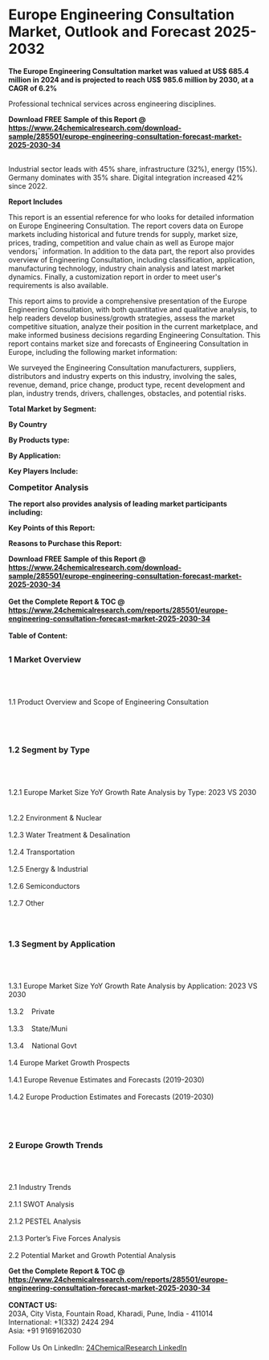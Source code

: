 <h1>Europe Engineering Consultation Market, Outlook and Forecast 2025-2032</h1><p><strong>The Europe Engineering Consultation market was valued at US$ 685.4 million in 2024 and is projected to reach US$ 985.6 million by 2030, at a CAGR of 6.2%</strong></p><p>
</p><p>Professional technical services across engineering disciplines.</p><div><b>Download FREE Sample of this Report @ 
            <a href="https://www.24chemicalresearch.com/download-sample/285501/europe-engineering-consultation-forecast-market-2025-2030-34">
            https://www.24chemicalresearch.com/download-sample/285501/europe-engineering-consultation-forecast-market-2025-2030-34</a></b></div><br><p>
Industrial sector leads with 45% share, infrastructure (32%), energy (15%). Germany dominates with 35% share. Digital integration increased 42% since 2022.</p><p>
</p><p><strong>Report Includes</strong></p><p>
</p><p>This report is an essential reference for who looks for detailed information on Europe Engineering Consultation. The report covers data on Europe markets including historical and future trends for supply, market size, prices, trading, competition and value chain as well as Europe major vendors¡¯ information. In addition to the data part, the report also provides overview of Engineering Consultation, including classification, application, manufacturing technology, industry chain analysis and latest market dynamics. Finally, a customization report in order to meet user's requirements is also available.</p><p>
</p><p>This report aims to provide a comprehensive presentation of the Europe Engineering Consultation, with both quantitative and qualitative analysis, to help readers develop business/growth strategies, assess the market competitive situation, analyze their position in the current marketplace, and make informed business decisions regarding Engineering Consultation. This report contains market size and forecasts of Engineering Consultation in Europe, including the following market information:</p><p>
</p><p>We surveyed the Engineering Consultation manufacturers, suppliers, distributors and industry experts on this industry, involving the sales, revenue, demand, price change, product type, recent development and plan, industry trends, drivers, challenges, obstacles, and potential risks.</p><p>
</p><p><strong>Total Market by Segment:</strong></p><p>
<strong>By Country</strong></p><p>
</p><p>
<strong>By Products type:</strong></p><p>
</p><p>
<strong>By Application:</strong></p><p>
</p><p>
<strong>Key Players Include:</strong></p><p>
</p><p>
</p><p><strong style="font-size:16px">Competitor Analysis</strong></p><p>
</p><p><strong>The report also provides analysis of leading market participants including:</strong></p><p>
</p><p>
</p><p><strong>Key Points of this Report:</strong></p><p>
</p><p>
</p><p><strong>Reasons to Purchase this Report:</strong></p><p>
</p><div><b>Download FREE Sample of this Report @ 
            <a href="https://www.24chemicalresearch.com/download-sample/285501/europe-engineering-consultation-forecast-market-2025-2030-34">
            https://www.24chemicalresearch.com/download-sample/285501/europe-engineering-consultation-forecast-market-2025-2030-34</a></b></div><br><div><b>Get the Complete Report & TOC @ 
            <a href="https://www.24chemicalresearch.com/reports/285501/europe-engineering-consultation-forecast-market-2025-2030-34">
            https://www.24chemicalresearch.com/reports/285501/europe-engineering-consultation-forecast-market-2025-2030-34</a></b></div><br>
            <b>Table of Content:</b><p><h2><span style="font-size:16px"><strong>1 Market Overview&nbsp;&nbsp; &nbsp;</strong></span></h2><br />
<br />
<p>1.1 Product Overview and Scope of Engineering Consultation&nbsp;</p><br />
<br />
<h2><strong><span style="font-size:16px">1.2 Segment by Type&nbsp;&nbsp; &nbsp;</span></strong></h2><br />
<br />
<p>1.2.1 Europe Market Size YoY Growth Rate Analysis by Type: 2023 VS 2030&nbsp;&nbsp; &nbsp;<br /><br />
1.2.2 Environment & Nuclear&nbsp;&nbsp; &nbsp;<br /><br />
1.2.3 Water Treatment & Desalination<br /><br />
1.2.4 Transportation<br /><br />
1.2.5 Energy & Industrial<br /><br />
1.2.6 Semiconductors<br /><br />
1.2.7 Other<br /><br />
<br />
<h2><span style="font-size:16px"><strong>1.3 Segment by Application&nbsp;&nbsp;</strong></span></h2><br />
<br />
<p>1.3.1 Europe Market Size YoY Growth Rate Analysis by Application: 2023 VS 2030&nbsp;&nbsp; &nbsp;<br /><br />
1.3.2&nbsp;&nbsp; &nbsp;Private<br /><br />
1.3.3&nbsp;&nbsp; &nbsp;State/Muni<br /><br />
1.3.4&nbsp;&nbsp; &nbsp;National Govt<br /><br />
1.4 Europe Market Growth Prospects&nbsp;&nbsp; &nbsp;<br /><br />
1.4.1 Europe Revenue Estimates and Forecasts (2019-2030)&nbsp;&nbsp; &nbsp;<br /><br />
1.4.2 Europe Production Estimates and Forecasts (2019-2030)&nbsp;&nbsp;</p><br />
<br />
<h2><span style="font-size:16px"><strong>2 Europe Growth Trends&nbsp;&nbsp; &nbsp;</strong></span></h2><br />
<br />
<p>2.1 Industry Trends&nbsp;&nbsp; &nbsp;<br /><br />
2.1.1 SWOT Analysis&nbsp;&nbsp; &nbsp;<br /><br />
2.1.2 PESTEL Analysis&nbsp;&nbsp; &nbsp;<br /><br />
2.1.3 Porter&rsquo;s Five Forces Analysis&nbsp;&nbsp; &nbsp;<br /><br />
2.2 Potential Market and Growth Potential Analysis&nbsp;&nbsp</p><div><b>Get the Complete Report & TOC @ 
            <a href="https://www.24chemicalresearch.com/reports/285501/europe-engineering-consultation-forecast-market-2025-2030-34">
            https://www.24chemicalresearch.com/reports/285501/europe-engineering-consultation-forecast-market-2025-2030-34</a></b></div><br><b>CONTACT US:</b><br>
            203A, City Vista, Fountain Road, Kharadi, Pune, India - 411014<br>
            International: +1(332) 2424 294<br>
            Asia: +91 9169162030 <br><br>
            Follow Us On LinkedIn: <a href="https://www.linkedin.com/company/24chemicalresearch/">24ChemicalResearch LinkedIn</a>